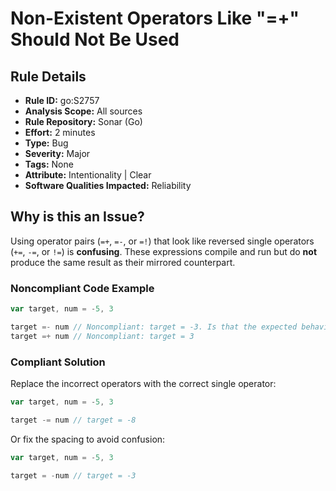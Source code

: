 # Non-Existent Operators Like "=+" Should Not Be Used

## Rule Details

- **Rule ID:** go:S2757  
- **Analysis Scope:** All sources  
- **Rule Repository:** Sonar (Go)  
- **Effort:** 2 minutes  
- **Type:** Bug  
- **Severity:** Major  
- **Tags:** None  
- **Attribute:** Intentionality | Clear  
- **Software Qualities Impacted:** Reliability  

## Why is this an Issue?

Using operator pairs (`=+`, `=-`, or `=!`) that look like reversed single operators (`+=`, `-=`, or `!=`) is **confusing**. These expressions compile and run but do **not** produce the same result as their mirrored counterpart.

### Noncompliant Code Example

```go
var target, num = -5, 3

target =- num // Noncompliant: target = -3. Is that the expected behavior?
target =+ num // Noncompliant: target = 3
```

### Compliant Solution

Replace the incorrect operators with the correct single operator:

```go
var target, num = -5, 3

target -= num // target = -8
```

Or fix the spacing to avoid confusion:

```go
var target, num = -5, 3

target = -num // target = -3
```

